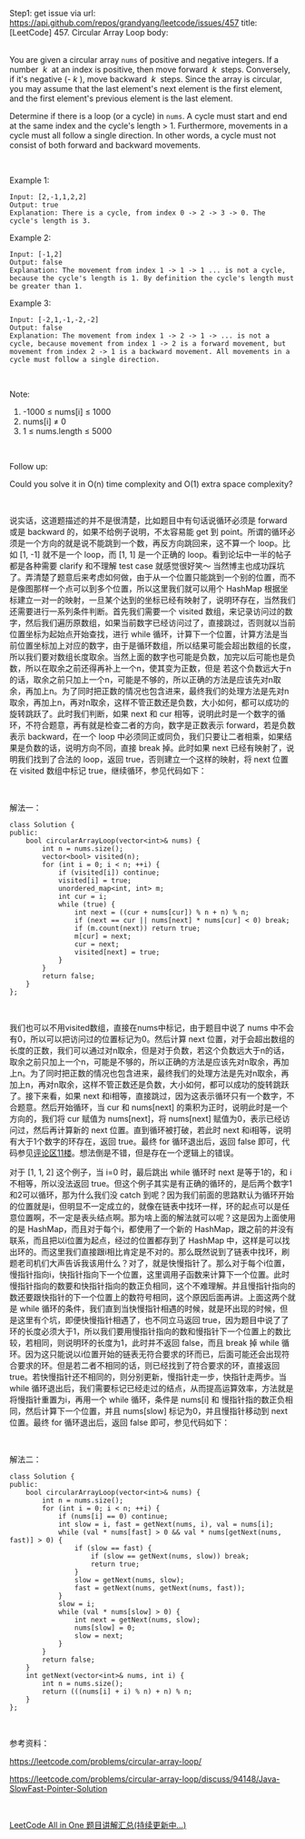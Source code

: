 Step1: get issue via url: https://api.github.com/repos/grandyang/leetcode/issues/457 
 title:[LeetCode] 457. Circular Array Loop 
 body:  
  

You are given a circular array `nums` of positive and negative integers. If a number  _k_  at an index is positive, then move forward  _k_  steps. Conversely, if it's negative (- _k_ ), move backward  _k_  steps. Since the array is circular, you may assume that the last element's next element is the first element, and the first element's previous element is the last element.

Determine if there is a loop (or a cycle) in `nums`. A cycle must start and end at the same index and the cycle's length > 1\. Furthermore, movements in a cycle must all follow a single direction. In other words, a cycle must not consist of both forward and backward movements.

 

Example 1:
    
    
    Input: [2,-1,1,2,2]
    Output: true
    Explanation: There is a cycle, from index 0 -> 2 -> 3 -> 0. The cycle's length is 3.
    

Example 2:
    
    
    Input: [-1,2]
    Output: false
    Explanation: The movement from index 1 -> 1 -> 1 ... is not a cycle, because the cycle's length is 1. By definition the cycle's length must be greater than 1.
    

Example 3:
    
    
    Input: [-2,1,-1,-2,-2]
    Output: false
    Explanation: The movement from index 1 -> 2 -> 1 -> ... is not a cycle, because movement from index 1 -> 2 is a forward movement, but movement from index 2 -> 1 is a backward movement. All movements in a cycle must follow a single direction.

 

Note:

  1. -1000 ≤ nums[i] ≤ 1000
  2. nums[i] ≠ 0
  3. 1 ≤ nums.length ≤ 5000



 

Follow up:

Could you solve it in O(n) time complexity and O(1) extra space complexity?

 

说实话，这道题描述的并不是很清楚，比如题目中有句话说循环必须是 forward 或是 backward 的，如果不给例子说明，不太容易能 get 到 point。所谓的循环必须是一个方向的就是说不能跳到一个数，再反方向跳回来，这不算一个 loop。比如 [1, -1] 就不是一个 loop，而 [1, 1] 是一个正确的 loop。看到论坛中一半的帖子都是各种需要 clarify 和不理解 test case 就感觉很好笑～ 当然博主也成功踩坑了。弄清楚了题意后来考虑如何做，由于从一个位置只能跳到一个别的位置，而不是像图那样一个点可以到多个位置，所以这里我们就可以用个 HashMap 根据坐标建立一对一的映射，一旦某个达到的坐标已经有映射了，说明环存在，当然我们还需要进行一系列条件判断。首先我们需要一个 visited 数组，来记录访问过的数字，然后我们遍历原数组，如果当前数字已经访问过了，直接跳过，否则就以当前位置坐标为起始点开始查找，进行 while 循环，计算下一个位置，计算方法是当前位置坐标加上对应的数字，由于是循环数组，所以结果可能会超出数组的长度，所以我们要对数组长度取余。当然上面的数字也可能是负数，加完以后可能也是负数，所以在取余之前还得再补上一个n，使其变为正数，但是 若这个负数远大于n的话，取余之前只加上一个n，可能是不够的，所以正确的方法是应该先对n取余，再加上n。为了同时把正数的情况也包含进来，最终我们的处理方法是先对n取余，再加上n，再对n取余，这样不管正数还是负数，大小如何，都可以成功的旋转跳跃了。此时我们判断，如果 next 和 cur 相等，说明此时是一个数字的循环，不符合题意，再有就是检查二者的方向，数字是正数表示 forward，若是负数表示 backward，在一个 loop 中必须同正或同负，我们只要让二者相乘，如果结果是负数的话，说明方向不同，直接 break 掉。此时如果 next 已经有映射了，说明我们找到了合法的 loop，返回 true，否则建立一个这样的映射，将 next 位置在 visited 数组中标记 true，继续循环，参见代码如下：

 

解法一：
    
    
    class Solution {
    public:
        bool circularArrayLoop(vector<int>& nums) {
            int n = nums.size();
            vector<bool> visited(n);
            for (int i = 0; i < n; ++i) {
                if (visited[i]) continue;
                visited[i] = true;
                unordered_map<int, int> m;
                int cur = i;
                while (true) {
                    int next = ((cur + nums[cur]) % n + n) % n;
                    if (next == cur || nums[next] * nums[cur] < 0) break;
                    if (m.count(next)) return true;
                    m[cur] = next;
                    cur = next;
                    visited[next] = true;
                }
            }
            return false;
        }
    };

 

我们也可以不用visited数组，直接在nums中标记，由于题目中说了 nums 中不会有0，所以可以把访问过的位置标记为0。然后计算 next 位置，对于会超出数组的长度的正数，我们可以通过对n取余，但是对于负数，若这个负数远大于n的话，取余之前只加上一个n，可能是不够的，所以正确的方法是应该先对n取余，再加上n。为了同时把正数的情况也包含进来，最终我们的处理方法是先对n取余，再加上n，再对n取余，这样不管正数还是负数，大小如何，都可以成功的旋转跳跃了。接下来看，如果 next 和i相等，直接跳过，因为这表示循环只有一个数字，不合题意。然后开始循环，当 cur 和 nums[next] 的乘积为正时，说明此时是一个方向的，我们将 cur 赋值为 nums[next]，将 nums[next] 赋值为0，表示已经访问过，然后再计算新的 next 位置。直到循环被打破，若此时 next 和i相等，说明有大于1个数字的环存在，返回 true。最终 for 循环退出后，返回 false 即可，代码参见[评论区11楼](https://www.cnblogs.com/grandyang/p/7658128.html#4242123)。想法倒是不错，但是存在一个逻辑上的错误。

对于 [1, 1, 2] 这个例子，当 i=0 时，最后跳出 while 循环时 next 是等于1的，和 i 不相等，所以没法返回 true。但这个例子其实是有正确的循环的，是后两个数字1和2可以循环，那为什么我们没 catch 到呢？因为我们前面的思路默认为循环开始的位置就是i，但明显不一定成立的，就像在链表中找环一样，环的起点可以是任意位置啊，不一定是表头结点啊。那为啥上面的解法就可以呢？这是因为上面使用的是 HashMap，而且对于每个i，都使用了一个新的 HashMap，跟之前的并没有联系，而且把以i位置为起点，经过的位置都存到了 HashMap 中，这样是可以找出环的。而这里我们直接跟i相比肯定是不对的。那么既然说到了链表中找环，刷题老司机们大声告诉我该用什么？对了，就是快慢指针了。那么对于每个i位置，慢指针指向i，快指针指向下一个位置，这里调用子函数来计算下一个位置。此时慢指针指向的数要和快指针指向的数正负相同，这个不难理解。并且慢指针指向的数还要跟快指针的下一个位置上的数符号相同，这个原因后面再讲。上面这两个就是 while 循环的条件，我们直到当快慢指针相遇的时候，就是环出现的时候，但是这里有个坑，即便快慢指针相遇了，也不同立马返回 true，因为题目中说了了环的长度必须大于1，所以我们要用慢指针指向的数和慢指针下一个位置上的数比较，若相同，则说明环的长度为1，此时并不返回 false，而且 break 掉 while 循环。因为这只能说以i位置开始的链表无符合要求的环而已，后面可能还会出现符合要求的环。但是若二者不相同的话，则已经找到了符合要求的环，直接返回 true。若快慢指针还不相同的，则分别更新，慢指针走一步，快指针走两步。当 while 循环退出后，我们需要标记已经走过的结点，从而提高运算效率，方法就是将慢指针重置为i，再用一个 while 循环，条件是 nums[i] 和 慢指针指的数正负相同，然后计算下一个位置，并且 nums[slow] 标记为0，并且慢指针移动到 next 位置。最终 for 循环退出后，返回 false 即可，参见代码如下：

 

解法二：
    
    
    class Solution {
    public:
        bool circularArrayLoop(vector<int>& nums) {
            int n = nums.size();
            for (int i = 0; i < n; ++i) {
                if (nums[i] == 0) continue;
                int slow = i, fast = getNext(nums, i), val = nums[i];
                while (val * nums[fast] > 0 && val * nums[getNext(nums, fast)] > 0) {
                    if (slow == fast) {
                        if (slow == getNext(nums, slow)) break;
                        return true;
                    }
                    slow = getNext(nums, slow);
                    fast = getNext(nums, getNext(nums, fast));
                }
                slow = i;
                while (val * nums[slow] > 0) {
                    int next = getNext(nums, slow);
                    nums[slow] = 0;
                    slow = next;
                }
            }
            return false;
        }
        int getNext(vector<int>& nums, int i) {
            int n = nums.size();
            return (((nums[i] + i) % n) + n) % n;
        }
    };

 

参考资料：

<https://leetcode.com/problems/circular-array-loop/>

<https://leetcode.com/problems/circular-array-loop/discuss/94148/Java-SlowFast-Pointer-Solution>

 

[LeetCode All in One 题目讲解汇总(持续更新中...)](http://www.cnblogs.com/grandyang/p/4606334.html)
